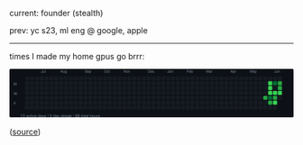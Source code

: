 current: founder (stealth)

prev: yc s23, ml eng @ google, apple

---

times I made my home gpus go brrr:

![GPU activity](https://github.com/hardik-vala/GPU-Brrrometer/blob/main/gpu-activity.svg)

([source](https://github.com/hardik-vala/GPU-Brrrometer))
